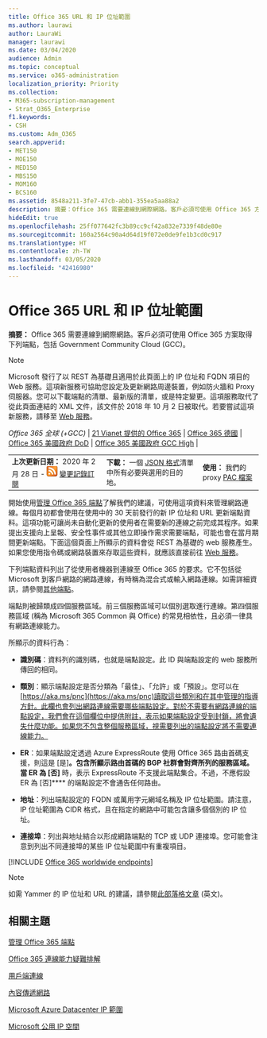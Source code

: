 ```yaml
---
title: Office 365 URL 和 IP 位址範圍
ms.author: laurawi
author: LauraWi
manager: laurawi
ms.date: 03/04/2020
audience: Admin
ms.topic: conceptual
ms.service: o365-administration
localization_priority: Priority
ms.collection:
- M365-subscription-management
- Strat_O365_Enterprise
f1.keywords:
- CSH
ms.custom: Adm_O365
search.appverid:
- MET150
- MOE150
- MED150
- MBS150
- MOM160
- BCS160
ms.assetid: 8548a211-3fe7-47cb-abb1-355ea5aa88a2
description: 摘要：Office 365 需要連線到網際網路。客戶必須可使用 Office 365 方案取得下列端點，包括 Government Community Cloud (GCC)。
hideEdit: true
ms.openlocfilehash: 25ff077642fc3b89cc9cf42a832e7339f48de80e
ms.sourcegitcommit: 160a2564c90a4d64d19f072e0de9fe1b3cd0c917
ms.translationtype: HT
ms.contentlocale: zh-TW
ms.lasthandoff: 03/05/2020
ms.locfileid: "42416980"
---
```

# <a name="office-365-urls-and-ip-address-ranges"></a>Office 365 URL 和 IP 位址範圍

 **摘要：** Office 365 需要連線到網際網路。客戶必須可使用 Office 365 方案取得下列端點，包括 Government Community Cloud (GCC)。
  
> [!NOTE]
> Microsoft 發行了以 REST 為基礎且適用於此頁面上的 IP 位址和 FQDN 項目的 Web 服務。這項新服務可協助您設定及更新網路周邊裝置，例如防火牆和 Proxy 伺服器。您可以下載端點的清單、最新版的清單，或是特定變更。這項服務取代了從此頁面連結的 XML 文件，該文件於 2018 年 10 月 2 日被取代。若要嘗試這項新服務，請移至 [Web 服務](office-365-ip-web-service.md)。
  
*Office 365 全球 (+GCC)* | [21 Vianet 提供的 Office 365](urls-and-ip-address-ranges-21vianet.md) | [Office 365 德國](office-365-germany-endpoints.md) | [Office 365 美國政府 DoD](office-365-u-s-government-dod-endpoints.md)  | [Office 365 美國政府 GCC High](office-365-u-s-government-gcc-high-endpoints.md) |
  
||||
|:-----|:-----|:-----|
|**上次更新日期：** 2020 年 2 月 28 日 - ![RSS](media/5dc6bb29-25db-4f44-9580-77c735492c4b.png) [變更記錄訂閱](https://endpoints.office.com/version/worldwide?allversions=true&format=rss&clientrequestid=b10c5ed1-bad1-445f-b386-b919946339a7) <br/> |**下載：** 一個 [JSON 格式](https://endpoints.office.com/endpoints/worldwide?clientrequestid=b10c5ed1-bad1-445f-b386-b919946339a7)清單中所有必要與選用的目的地。  <br/> | **使用：** 我們的 proxy [PAC 檔案](managing-office-365-endpoints.md#pacfiles) <br/> |
   
 開始使用[管理 Office 365 端點](managing-office-365-endpoints.md)了解我們的建議，可使用這項資料來管理網路連線。每個月初都會使用在使用中的 30 天前發行的新 IP 位址和 URL 更新端點資料。這項功能可讓尚未自動化更新的使用者在需要新的連線之前完成其程序。如果提出支援向上呈報、安全性事件或其他立即操作需求需要端點，可能也會在當月期間更新端點。下面這個頁面上所顯示的資料會從 REST 為基礎的 web 服務產生。如果您使用指令碼或網路裝置來存取這些資料，就應該直接前往 [Web 服務](office-365-ip-web-service.md)。

下列端點資料列出了從使用者機器到連線至 Office 365 的要求。它不包括從 Microsoft 到客戶網路的網路連線，有時稱為混合式或輸入網路連線。如需詳細資訊，請參閱[其他端點](additional-office365-ip-addresses-and-urls.md)。

端點則被歸類成四個服務區域。前三個服務區域可以個別選取進行連線。第四個服務區域 (稱為 Microsoft 365 Common 與 Office) 的常見相依性，且必須一律具有網路連線能力。

所顯示的資料行為︰

- **識別碼**：資料列的識別碼，也就是端點設定。此 ID 與端點設定的 web 服務所傳回的相同。

- **類別**：顯示端點設定是否分類為「最佳」、「允許」或「預設」。您可以在[https://aka.ms/pnc](https://aka.ms/pnc)讀取這些類別和在其中管理的指導方針。此欄也會列出網路連線需要哪些端點設定。對於不需要有網路連線的端點設定，我們會在這個欄位中提供附註，表示如果端點設定受到封鎖，將會遺失什麼功能。如果您不包含整個服務區域，視需要列出的端點設定將不需要連線能力。

- **ER**：如果端點設定透過 Azure ExpressRoute 使用 Office 365 路由首碼支援，則這是 [是]****。包含所顯示路由首碼的 BGP 社群會對齊所列的服務區域。當 ER 為 [否]**** 時，表示 ExpressRoute 不支援此端點集合。不過，不應假設 ER 為 [否]**** 的端點設定不會通告任何路由。

- **地址**：列出端點設定的 FQDN 或萬用字元網域名稱及 IP 位址範圍。請注意，IP 位址範圍為 CIDR 格式，且在指定的網路中可能包含讓多個個別的 IP 位址。
 
- **連接埠**：列出與地址結合以形成網路端點的 TCP 或 UDP 連接埠。您可能會注意到列出不同連接埠的某些 IP 位址範圍中有重複項目。

[!INCLUDE [Office 365 worldwide endpoints](./includes/office-365-worldwide-endpoints.md)]

>[!Note]
>如需 Yammer 的 IP 位址和 URL 的建議，請參閱[此部落格文章](https://techcommunity.microsoft.com/t5/Yammer-Blog/Using-hard-coded-IP-addresses-for-Yammer-is-not-recommended/ba-p/276592) (英文)。
>


## <a name="related-topics"></a>相關主題

[管理 Office 365 端點](managing-office-365-endpoints.md)
  
[Office 365 連線能力疑難排解](https://support.office.com/article/d4088321-1c89-4b96-9c99-54c75cae2e6d.aspx)
  
[用戶端連線](https://support.office.com/article/client-connectivity-4232abcf-4ae5-43aa-bfa1-9a078a99c78b)
  
[內容傳遞網路](https://support.office.com/article/content-delivery-networks-0140f704-6614-49bb-aa6c-89b75dcd7f1f)
  
[Microsoft Azure Datacenter IP 範圍](https://www.microsoft.com/download/details.aspx?id=41653)
  
[Microsoft 公用 IP 空間](https://www.microsoft.com/download/details.aspx?id=53602)
